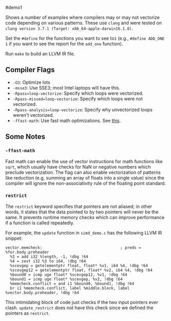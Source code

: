 #demo1

Shows a number of examples where compilers may or may not vectorize code
depending on various patterns. These use `clang` and were tested on
`clang version 3.7.1 (Target: x86_64-apple-darwin16.1.0)`.

Set the `#define` for the functions you want to see to`1` (e.g., `#define
ADD_ONE 1` if you want to see the report for the `add_one` function).

Run `make` to build an LLVM IR file.

## Compiler Flags

* `-O3`: Optimize lots
* `-msse3`: Use SSE3; most Intel laptops will have this.
* `-Rpass=loop-vectorize`: Specify which loops were vectorized.
* `-Rpass-missed=loop-vectorize`: Specify which loops were not vectorized.
* `-Rpass-analysis=loop-vectorize`: Specify why unvectorized loops weren't vectorized.
* `-ffast-math`: Use fast math optimizations. See [this](http://stackoverflow.com/questions/7420665/what-does-gccs-ffast-math-actually-do).

## Some Notes

### `-ffast-math`

Fast math can enable the use of vector instructions for math functions like
`sqrt`, which usually have checks for NaN or negative numbers which preclude
vectorization. The flag can also enable vectorization of patterns like
reduction (e.g, summing an array of floats into a single value) since the
compiler will ignore the non-associativity rule of the floating point standard.

### `restrict`

The `restrict` keyword specifies that pointers are not aliased; in other words,
it states that the data pointed to by two pointers will never be the same. It
prevents runtime memory checks which can improve performance if a function is
called repeatedly.

For example, the `update` function in `simd_demo.c` has the following LLVM IR snippet:

```
vector.memcheck:                                  ; preds = %for.body.preheader
  %3 = add i32 %length, -1, !dbg !64
  %4 = zext i32 %3 to i64, !dbg !64
  %scevgep = getelementptr float, float* %v1, i64 %4, !dbg !64
  %scevgep12 = getelementptr float, float* %v2, i64 %4, !dbg !64
  %bound0 = icmp uge float* %scevgep12, %v1, !dbg !64
  %bound1 = icmp uge float* %scevgep, %v2, !dbg !64
  %memcheck.conflict = and i1 %bound0, %bound1, !dbg !64
  br i1 %memcheck.conflict, label %middle.block, label %vector.body.preheader, !dbg !64
```

This intimidating block of code just checks if the two input pointers ever clash.
`update_restrict` does not have this check since we defined the pointers as
`restrict`.
